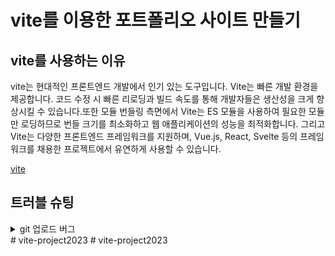 # vite를 이용한 포트폴리오 사이트 만들기

## vite를 사용하는 이유
vite는 현대적인 프론트엔드 개발에서 인기 있는 도구입니다.
Vite는 빠른 개발 환경을 제공합니다. 코드 수정 시 빠른 리로딩과 빌드 속도를 통해 개발자들은 생산성을 크게 향상시킬 수 있습니다.또한 모듈 번들링 측면에서 Vite는 ES 모듈을 사용하여 필요한 모듈만 로딩하므로 번들 크기를 최소화하고 웹 애플리케이션의 성능을 최적화합니다. 그리고 Vite는 다양한 프론트엔드 프레임워크를 지원하며, Vue.js, React, Svelte 등의 프레임워크를 채용한 프로젝트에서 유연하게 사용할 수 있습니다.

[vite](https://ko.vitejs.dev/)

## 트러블 슈팅
<details>
    <summary>git 업로드 버그</summary>
    -git 업로드 설정 :
    `403` 권한설정
</details>#   v i t e - p r o j e c t 2 0 2 3  
 #   v i t e - p r o j e c t 2 0 2 3  
 